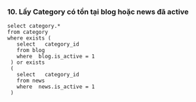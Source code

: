 ### 10. Lấy Category có tồn tại blog hoặc news đã active
```mysql
select category.*
from category
where exists (
   select   category_id
   from blog
   where  blog.is_active = 1
 ) or exists
 (
   select   category_id
   from news
   where  news.is_active = 1
 )
```
